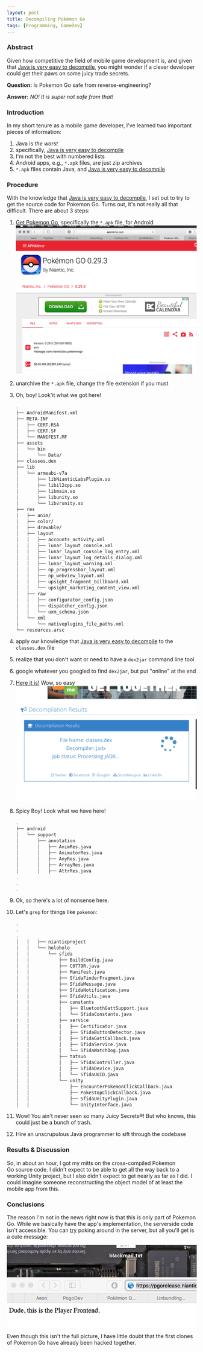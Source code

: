 ```yaml
---
layout: post
title: Decompiling Pokémon Go
tags: [Programming, GameDev]
---
```



### Abstract ###
Given how competitive the field of mobile game development is,
and given that [Java is very easy to decompile][0],
you might wonder if a clever developer could get their paws on some juicy trade secrets.


**Question:** Is Pokemon Go safe from reverse-engineering?

**Answer:** *NO! It is super not safe from that!*


### Introduction ###
In my short tenure as a mobile game developer,
I've learned two important pieces of information:

1. Java is *the worst*
2. specifically, [Java is very easy to decompile][0]
5. I'm not the best with numbered lists
3. Android apps, e.g., `*.apk` files, are just zip archives
6. `*.apk` files contain Java, and [Java is very easy to decompile][0]


### Procedure ###
With the knowledge that [Java is very easy to decompile][0],
I set out to try to get the source code for Pokemon Go.
Turns out, it's not really all that difficult.
There are about 3 steps:

1.  [Get Pokemon Go][1], specifically the `*.apk` file, for Android
    ![download.png][]

2.  unarchive the `*.apk` file, change the file extension if you must
3.  Oh, boy! Look'it what we got here!

    ~~~
    .
    ├── AndroidManifest.xml
    ├── META-INF
    │   ├── CERT.RSA
    │   ├── CERT.SF
    │   └── MANIFEST.MF
    ├── assets
    │   └── bin
    │       └── Data/
    ├── classes.dex
    ├── lib
    │   └── armeabi-v7a
    │       ├── libNianticLabsPlugin.so
    │       ├── libil2cpp.so
    │       ├── libmain.so
    │       ├── libunity.so
    │       └── libvrunity.so
    ├── res
    │   ├── anim/
    │   ├── color/
    │   ├── drawable/
    │   ├── layout
    │   │   ├── accounts_activity.xml
    │   │   ├── lunar_layout_console.xml
    │   │   ├── lunar_layout_console_log_entry.xml
    │   │   ├── lunar_layout_log_details_dialog.xml
    │   │   ├── lunar_layout_warning.xml
    │   │   ├── np_progressbar_layout.xml
    │   │   ├── np_webview_layout.xml
    │   │   ├── upsight_fragment_billboard.xml
    │   │   └── upsight_marketing_content_view.xml
    │   ├── raw
    │   │   ├── configurator_config.json
    │   │   ├── dispatcher_config.json
    │   │   └── uxm_schema.json
    │   └── xml
    │       └── nativeplugins_file_paths.xml
    └── resources.arsc
    ~~~

4.  apply our knowledge that [Java is very easy to decompile][0] to the `classes.dex` file
5.  realize that you don't want or need to have a `dex2jar` command line tool
6.  google whatever you googled to find `dex2jar`, but put "online" at the end
7.  [Here it is!][0] Wow, so easy
    ![dex.png][]

8.  Spicy Boy! Look what we have here!

    ~~~
    .
    ├── android
    │   └── support
    │       ├── annotation
    │       │   ├── AnimRes.java
    │       │   ├── AnimatorRes.java
    │       │   ├── AnyRes.java
    │       │   ├── ArrayRes.java
    │       │   ├── AttrRes.java
    .
    .
    .
    ~~~

9.  Ok, so there's a lot of nonsense here.
10. Let's `grep` for things like `pokemon`:

    ~~~
    .
    .
    .
    │   │   ├── nianticproject
    │   │   └── holoholo
    │   │       └── sfida
    │   │           ├── BuildConfig.java
    │   │           ├── C0779R.java
    │   │           ├── Manifest.java
    │   │           ├── SfidaFinderFragment.java
    │   │           ├── SfidaMessage.java
    │   │           ├── SfidaNotification.java
    │   │           ├── SfidaUtils.java
    │   │           ├── constants
    │   │           │   ├── BluetoothGattSupport.java
    │   │           │   └── SfidaConstants.java
    │   │           ├── service
    │   │           │   ├── Certificator.java
    │   │           │   ├── SfidaButtonDetector.java
    │   │           │   ├── SfidaGattCallback.java
    │   │           │   ├── SfidaService.java
    │   │           │   └── SfidaWatchDog.java
    │   │           ├── tatsuo
    │   │           │   ├── SfidaController.java
    │   │           │   ├── SfidaDevice.java
    │   │           │   └── SfidaUUID.java
    │   │           └── unity
    │   │               ├── EncounterPokemonClickCallback.java
    │   │               ├── PokestopClickCallback.java
    │   │               ├── SfidaUnityPlugin.java
    │   │               └── UnityInterface.java
    ~~~

11. Wow! You ain't never seen so many Juicy Secrets®!
    But who knows, this could just be a bunch of trash.

12. Hire an unscrupulous Java programmer to sift through the codebase


### Results & Discussion ###
So, in about an hour, I got my mitts on the cross-compiled Pokemon Go source code.
I didn't expect to be able to get all the way back to a working Unity project,
but I also didn't expect to get nearly as far as I did.
I could imagine someone reconstructing the object model of at least the mobile app from this.


### Conclusions ###
The reason I'm not in the news right now is that this is only part of Pokemon Go.
While we basically have the app's implementation, the serverside code isn't accessible.
You can [try][2] poking around in the server, but all you'll get is a cute message:

![server.png][]

Even though this isn't the full picture,
I have little doubt that the first clones of Pokemon Go have already been hacked together.


[0]: <http://www.javadecompilers.com/apk>
[1]: <http://www.apkmirror.com/apk/niantic-inc/pokemon-go/pokemon-go-0-29-3-release/pokemon-go-0-29-3-android-apk-download/>
[2]: <https://pgorelease.nianticlabs.com/plfe/>

[server.png]: </rsc/pokemon/server.png>
[download.png]: </rsc/pokemon/download.png>
[dex.png]: </rsc/pokemon/dex.png>


